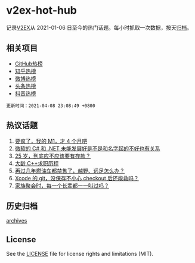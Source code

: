 # v2ex-hot-hub

 记录[V2EX](https://www.v2ex.com/)从 2021-01-06 日至今的热门话题。每小时抓取一次数据，按天[归档](archives)。
 
 ## 相关项目

- [GitHub热榜](https://github.com/snaildev/github-hot-hub)
- [知乎热榜](https://github.com/snaildev/zhihu-hot-hub)
- [微博热榜](https://github.com/snaildev/weibo-hot-hub)
- [头条热榜](https://github.com/snaildev/toutiao-hot-hub)
- [抖音热榜](https://github.com/snaildev/douyin-hot-hub)


 `更新时间：2021-04-08 23:08:49 +0800`

## 热议话题

1. [要疯了，我的 M1，才 4 个月吧](https://www.v2ex.com/t/768960)
1. [微软的 C# 和 .NET 未能发展好是不是和名字起的不好也有关系](https://www.v2ex.com/t/768962)
1. [25 岁，到底应不应该要有存款？](https://www.v2ex.com/t/769087)
1. [大龄 C++求职历程](https://www.v2ex.com/t/769036)
1. [再过几年燃油车都禁售了，越野、远足怎么办？](https://www.v2ex.com/t/769103)
1. [Xcode 的 git，没保存不小心 checkout 后还能救吗？](https://www.v2ex.com/t/768881)
1. [家族聚会时，每一个长辈都一一叫过吗？](https://www.v2ex.com/t/769013)

## 历史归档

[archives](archives)

## License

See the [LICENSE](LICENSE) file for license rights and limitations (MIT).
